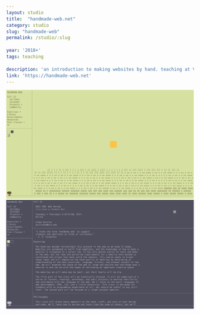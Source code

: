 ```yaml
---
layout: studio
title:  "handmade-web.net"
category: studio
slug: "handmade-web"
permalink: /studio/:slug

year: '2018+'
tags: teaching

description: 'an introduction to making websites by hand. teaching at VCU'
link: 'https://handmade-web.net'
---
```


<img src="../assets/img/studio/hw/hw-screen1.png">
<img src="../assets/img/studio/hw/hw-screen2.png">